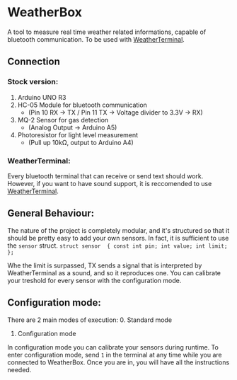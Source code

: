 # WeatherBox
A tool to measure real time weather related informations, capable of bluetooth communication.
To be used with [WeatherTerminal](https://github.com/TommasoTodescato/WeatherTerminal.git).

## Connection
### Stock version:
1. Arduino UNO R3
2. HC-05 Module for bluetooth communication
	- (Pin 10 RX -> TX / Pin 11 TX -> Voltage divider to 3.3V -> RX)
3. MQ-2 Sensor for gas detection
	- (Analog Output -> Arduino A5)
4. Photoresistor for light level measurement
	- (Pull up 10kΩ, output to Arduino A4)

### WeatherTerminal:
Every bluetooth terminal that can receive or send text should work.
However, if you want to have sound support, it is reccomended to use [WeatherTerminal](https://github.com/TommasoTodescato/WeatherTerminal.git).

## General Behaviour:
The nature of the project is completely modular, and it's structured so that it should be pretty easy to add your own sensors.
In fact, it is sufficient to use the `sensor` struct.
``
struct sensor 
{
	const int pin;
	int value;
	int limit;
};
``

Whe the limit is surpassed, TX sends a signal that is interpreted by WeatherTerminal as a sound, and so it reproduces one.
You can calibrate your treshold for every sensor with the configuration mode.

## Configuration mode:
There are 2 main modes of execution:
0. Standard mode
1. Configuration mode

In configuration mode you can calibrate your sensors during runtime.
To enter configuration mode, send `1` in the terminal at any time while you are connected to WeatherBox.
Once you are in, you will have all the instructions needed.